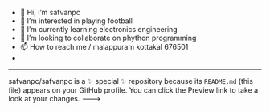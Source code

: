 - 👋 Hi, I’m safvanpc
- 👀 I’m interested in playing football
- 🌱 I’m currently learning electronics engineering
- 💞️ I’m looking to collaborate on phython programming
- 📫 How to reach me / malappuram kottakal 676501 
-
---
safvanpc/safvanpc is a ✨ special ✨ repository because its `README.md` (this file) appears on your GitHub profile.
You can click the Preview link to take a look at your changes.
--->
